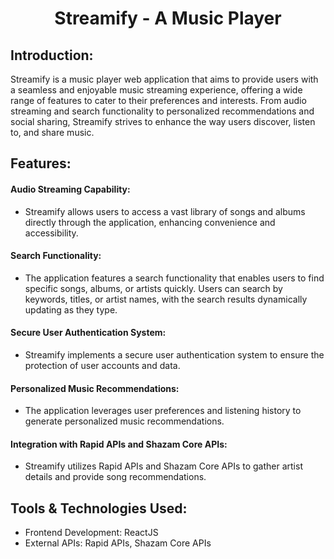 <h1 align="center">Streamify - A Music Player </h1>

## Introduction:
Streamify is a music player web application that  aims to provide users with a seamless and enjoyable music streaming experience, offering a wide range of features to cater to their preferences and interests. From audio streaming and search functionality to personalized recommendations and social sharing, Streamify strives to enhance the way users discover, listen to, and share music.

## Features:
#### Audio Streaming Capability:
* Streamify allows users to access a vast library of songs and albums directly through the application, enhancing convenience and accessibility.
#### Search Functionality:
* The application features a search functionality that enables users to find specific songs, albums, or artists quickly.
Users can search by keywords, titles, or artist names, with the search results dynamically updating as they type.
#### Secure User Authentication System:
* Streamify implements a secure user authentication system to ensure the protection of user accounts and data.
#### Personalized Music Recommendations:
* The application leverages user preferences and listening history to generate personalized music recommendations.

#### Integration with Rapid APIs and Shazam Core APIs:
* Streamify utilizes Rapid APIs and Shazam Core APIs to gather artist details and provide song recommendations.

## Tools & Technologies Used:

* Frontend Development: ReactJS
* External APIs: Rapid APIs, Shazam Core APIs
